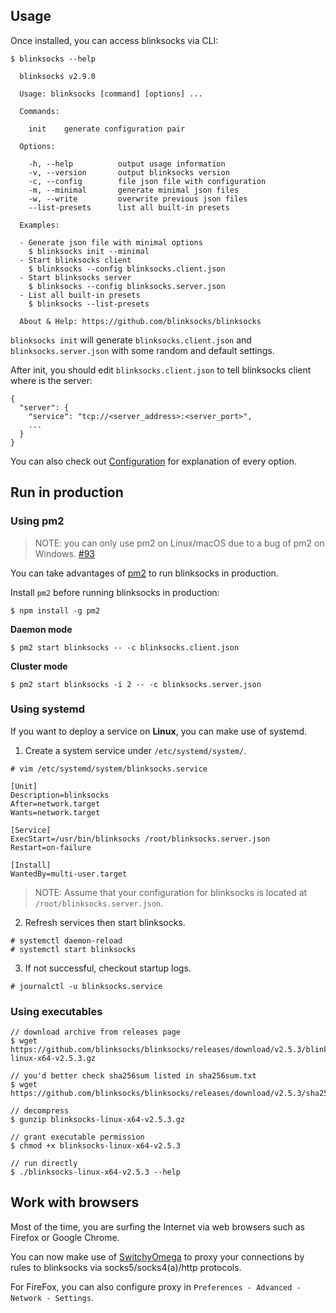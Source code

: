 ## Usage

Once installed, you can access blinksocks via CLI:

```
$ blinksocks --help

  blinksocks v2.9.0

  Usage: blinksocks [command] [options] ...

  Commands:

    init    generate configuration pair

  Options:

    -h, --help          output usage information
    -v, --version       output blinksocks version
    -c, --config        file json file with configuration
    -m, --minimal       generate minimal json files
    -w, --write         overwrite previous json files
    --list-presets      list all built-in presets

  Examples:

  - Generate json file with minimal options
    $ blinksocks init --minimal
  - Start blinksocks client
    $ blinksocks --config blinksocks.client.json
  - Start blinksocks server
    $ blinksocks --config blinksocks.server.json
  - List all built-in presets
    $ blinksocks --list-presets

  About & Help: https://github.com/blinksocks/blinksocks

```

`blinksocks init` will generate `blinksocks.client.json` and `blinksocks.server.json` with some random and default settings.

After init, you should edit `blinksocks.client.json` to tell blinksocks client where is the server:

```
{
  "server": {
    "service": "tcp://<server_address>:<server_port>",
    ...
  }
}
```

You can also check out [Configuration](../config) for explanation of every option.

## Run in production

### Using pm2

> NOTE: you can only use pm2 on Linux/macOS due to a bug of pm2 on Windows. [#93](https://github.com/blinksocks/blinksocks/issues/93)

You can take advantages of [pm2](https://github.com/unitech/pm2) to run blinksocks in production.

Install `pm2` before running blinksocks in production:

```
$ npm install -g pm2
```

**Daemon mode**

```
$ pm2 start blinksocks -- -c blinksocks.client.json
```

**Cluster mode**

```
$ pm2 start blinksocks -i 2 -- -c blinksocks.server.json
```

### Using systemd

If you want to deploy a service on **Linux**, you can make use of systemd.

1. Create a system service under `/etc/systemd/system/`.

```
# vim /etc/systemd/system/blinksocks.service
```

```
[Unit]
Description=blinksocks
After=network.target
Wants=network.target

[Service]
ExecStart=/usr/bin/blinksocks /root/blinksocks.server.json
Restart=on-failure

[Install]
WantedBy=multi-user.target
```

> NOTE: Assume that your configuration for blinksocks is located at `/root/blinksocks.server.json`.

2. Refresh services then start blinksocks.

```
# systemctl daemon-reload
# systemctl start blinksocks
```

3. If not successful, checkout startup logs.

```
# journalctl -u blinksocks.service
```

### Using executables

```
// download archive from releases page
$ wget https://github.com/blinksocks/blinksocks/releases/download/v2.5.3/blinksocks-linux-x64-v2.5.3.gz

// you'd better check sha256sum listed in sha256sum.txt
$ wget https://github.com/blinksocks/blinksocks/releases/download/v2.5.3/sha256sum.txt

// decompress
$ gunzip blinksocks-linux-x64-v2.5.3.gz

// grant executable permission
$ chmod +x blinksocks-linux-x64-v2.5.3

// run directly
$ ./blinksocks-linux-x64-v2.5.3 --help
```

## Work with browsers

Most of the time, you are surfing the Internet via web browsers such as Firefox or Google Chrome.

You can now make use of [SwitchyOmega](https://github.com/FelisCatus/SwitchyOmega) to proxy your connections by rules to blinksocks via socks5/socks4(a)/http protocols.

For FireFox, you can also configure proxy in `Preferences - Advanced - Network - Settings`.
